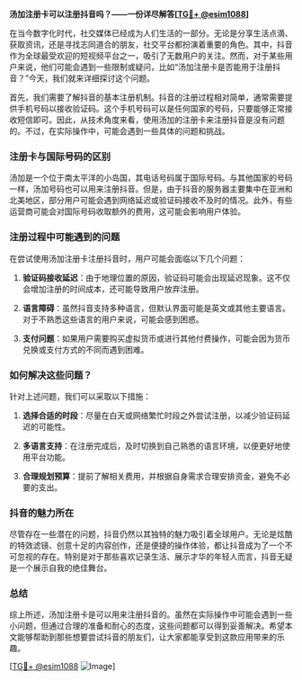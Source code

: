 **汤加注册卡可以注册抖音吗？——一份详尽解答[[TG💪+ @esim1088](https://t.me/s/esim1088)]**

在当今数字化时代，社交媒体已经成为人们生活的一部分。无论是分享生活点滴、获取资讯，还是寻找志同道合的朋友，社交平台都扮演着重要的角色。其中，抖音作为全球最受欢迎的短视频平台之一，吸引了无数用户的关注。然而，对于某些用户来说，他们可能会遇到一些限制或疑问，比如“汤加注册卡是否能用于注册抖音？”今天，我们就来详细探讨这个问题。

首先，我们需要了解抖音的基本注册机制。抖音的注册过程相对简单，通常需要提供手机号码以接收验证码。这个手机号码可以是任何国家的号码，只要能够正常接收短信即可。因此，从技术角度来看，使用汤加的注册卡来注册抖音是没有问题的。不过，在实际操作中，可能会遇到一些具体的问题和挑战。

### 注册卡与国际号码的区别

汤加是一个位于南太平洋的小岛国，其电话号码属于国际号码。与其他国家的号码一样，汤加号码也可以用来注册抖音。但是，由于抖音的服务器主要集中在亚洲和北美地区，部分用户可能会遇到网络延迟或验证码接收不及时的情况。此外，有些运营商可能会对国际号码收取额外的费用，这可能会影响用户体验。

### 注册过程中可能遇到的问题

在尝试使用汤加注册卡注册抖音时，用户可能会面临以下几个问题：

1. **验证码接收延迟**：由于地理位置的原因，验证码可能会出现延迟现象。这不仅会增加注册的时间成本，还可能导致用户放弃注册。
   
2. **语言障碍**：虽然抖音支持多种语言，但默认界面可能是英文或其他主要语言。对于不熟悉这些语言的用户来说，可能会感到困惑。

3. **支付问题**：如果用户需要购买虚拟货币或进行其他付费操作，可能会因为货币兑换或支付方式的不同而遇到困难。

### 如何解决这些问题？

针对上述问题，我们可以采取以下措施：

1. **选择合适的时段**：尽量在白天或网络繁忙时段之外尝试注册，以减少验证码延迟的可能性。

2. **多语言支持**：在注册完成后，及时切换到自己熟悉的语言环境，以便更好地使用平台功能。

3. **合理规划预算**：提前了解相关费用，并根据自身需求合理安排资金，避免不必要的支出。

### 抖音的魅力所在

尽管存在一些潜在的问题，抖音仍然以其独特的魅力吸引着全球用户。无论是炫酷的特效滤镜、创意十足的内容创作，还是便捷的操作体验，都让抖音成为了一个不可忽视的存在。特别是对于那些喜欢记录生活、展示才华的年轻人而言，抖音无疑是一个展示自我的绝佳舞台。

### 总结

综上所述，汤加注册卡是可以用来注册抖音的。虽然在实际操作中可能会遇到一些小问题，但通过合理的准备和耐心的态度，这些问题都可以得到妥善解决。希望本文能够帮助到那些想要尝试抖音的朋友们，让大家都能享受到这款应用带来的乐趣。

[[TG💪+ @esim1088](https://t.me/s/esim1088) ![Image](https://i.postimg.cc/4NQfJmqS/Snipaste-2025-05-13-00-14-12.png)]